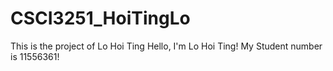 # CSCI3251_HoiTingLo
This is the project of Lo Hoi Ting
Hello, I'm Lo Hoi Ting!
My Student number is 11556361!
